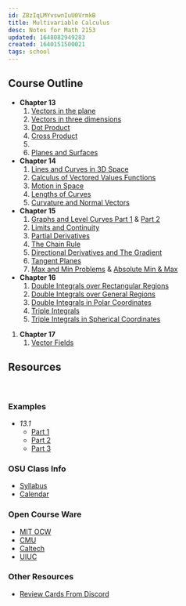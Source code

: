 ```yaml
---
id: Z8zIqLMYvswnIuU0VrmkB
title: Multivariable Calculus
desc: Notes for Math 2153
updated: 1648082949283
created: 1640151500021
tags: school
---
```

## Course Outline
  - **Chapter 13**
    1. [Vectors in the plane](/assets/spr22/MultiCalc/13.1_Vectors_in_the_plane.pdf)
    2. [Vectors in three dimensions](/assets/spr22/MultiCalc/13.2_Vectors_in_three_dimensions.pdf)
    3. [Dot Product](/assets/spr22/MultiCalc/13.3_Dot_Product.pdf)
    4. [Cross Product](/assets/spr22/MultiCalc/13.4_Cross_products.pdf)
    5. 
    6. [Planes and Surfaces](/assets/spr22/MultiCalc/13.6_Planes_and_surfaces.pdf)
  - **Chapter 14**
    1. [Lines and Curves in 3D Space](/assets/spr22/MultiCalc/14.1_Lines_and_curves_in_space.pdf)
    2. [Calculus of Vectored Values Functions](/assets/spr22/MultiCalc/14.2_Calculus_of_vector-valued_functions.pdf)
    3. [Motion in Space](/assets/spr22/MultiCalc/14.3_Motion_in_space.pdf)
    4. [Lengths of Curves](/assets/spr22/MultiCalc/14.4_Lengths_of_curves.pdf)
    5. [Curvature and Normal Vectors](/assets/spr22/MultiCalc/14.5_Curvature_and_normal_vectors.pdf) 
 - **Chapter 15**
    1. [Graphs and Level Curves Part 1](/assets/spr22/MultiCalc/15.1_Graphs_and_level_curves.pdf) & [Part 2](/assets/spr22/MultiCalc/15_1_2.pdf)
    2. [Limits and Continuity](/assets/spr22/MultiCalc/15.2_Limits_and_Continuity.pdf)
    3. [Partial Derivatives](/assets/spr22/MultiCalc/15.3_Partial_Derivatives.pdf)
    4. [The Chain Rule](/assets/spr22/MultiCalc/15.4_The_Chain_Rule.pdf)
    5. [Directional Derivatives and The Gradient](/assets/spr22/MultiCalc/15.5_Directional_derivatives_and_the_gradient.pdf)
    6. [Tangent Planes](/assets/spr22/MultiCalc/15.6_Tangent_planes.pdf)
    7. [Max and Min Problems](/assets/spr22/MultiCalc/15.7_Max_and_Min_problems.pdf) & [Absolute Min & Max](/assets/spr22/MultiCalc/15.7_cont._Absolute_Max_and_Min_values.pdf)
- **Chapter 16**
    1. [Double Integrals over Rectangular Regions](/assets/spr22/MultiCalc/16.1_Double_integrals_over_rectangular_regions.pdf)
    2. [Double Integrals over General Regions](/assets/spr22/MultiCalc/16.2_Double_integrals_over_general_regions.pdf)
    3. [Double Integrals in Polar Coordinates](/assets/spr22/MultiCalc/16.3_Double_integrals_in_polar_coordinates.pdf)
    4. [Triple Integrals](/assets/spr22/MultiCalc/16.4_Triple_integrals.pdf)
    5. [Triple Integrals in Spherical Coordinates](/assets/spr22/MultiCalc/16.5_Triple_integral_inspherical_coordinates.pdf)
 1. **Chapter 17**
    1. [Vector Fields](/assets/spr22/MultiCalc/17.1_Vector_fields.pdf)


## Resources 
<br>

### Examples
  - *13.1*
    - [Part 1](/assets/spr22/MultiCalc/13.1_example_pg_1.jpg)
    - [Part 2](/assets/spr22/MultiCalc/13.1_example_pg_2.jpg)
    - [Part 3](/assets/spr22/MultiCalc/13.1_example_pg_3.jpg)
### OSU Class Info
  - [Syllabus](/assets/spr22/MultiCalc/calc3syl.pdf)
  - [Calendar](/assets/spr22/MultiCalc/calc3cal.pdf)



  
### Open Course Ware
  - [MIT OCW](https://ocw.mit.edu/courses/mathematics/18-02sc-multivariable-calculus-fall-2010/index.htm)
  - [CMU](https://www.math.cmu.edu/~gautam/sj/teaching/2019-20/268-multid-calc/)
  - [Caltech](http://tamuz.caltech.edu/teaching/18.022/)
  - [UIUC](https://nmd.pages.math.illinois.edu/classes/2019/241/index.html)

### Other Resources

  - [Review Cards From Discord](/assets/spr22/MultiCalc/2153_rev_cards.pdf)
